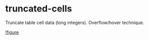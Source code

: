 # truncated-cells
Truncate table cell data (long integers). Overflow/hover technique.

[!figure](https://cdn.dribbble.com/users/33136/screenshots/4113589/2018-01-17_10.16.33.gif)
